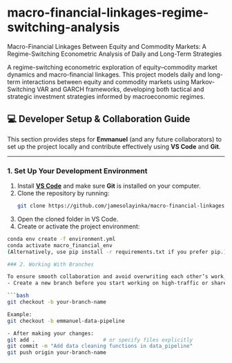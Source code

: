 # macro-financial-linkages-regime-switching-analysis
Macro-Financial Linkages Between Equity and Commodity Markets: A Regime-Switching Econometric Analysis of Daily and Long-Term Strategies

A regime-switching econometric exploration of equity–commodity market dynamics and macro-financial linkages.
This project models daily and long-term interactions between equity and commodity markets using Markov-Switching VAR and GARCH frameworks, developing both tactical and strategic investment strategies informed by macroeconomic regimes.

## 💻 Developer Setup & Collaboration Guide

This section provides steps for **Emmanuel** (and any future collaborators) to set up the project locally and contribute effectively using **VS Code** and **Git**.

---

### 1. Set Up Your Development Environment

1. Install **[VS Code](https://code.visualstudio.com/)** and make sure **Git** is installed on your computer.  
2. Clone the repository by running:
   ```bash
   git clone https://github.com/jamesolayinka/macro-financial-linkages-regime-switching-analysis.git

3.	Open the cloned folder in VS Code.
4.	Create or activate the project environment:
```bash
conda env create -f environment.yml
conda activate macro_financial_env
(Alternatively, use pip install -r requirements.txt if you prefer pip.)

### 2. Working With Branches

To ensure smooth collaboration and avoid overwriting each other’s work, always use branches for major changes.
- Create a new branch before you start working on high-traffic or shared files:

```bash
git checkout -b your-branch-name

Example:
git checkout -b emmanuel-data-pipeline

- After making your changes:
git add .                      # or specify files explicitly
git commit -m "Add data cleaning functions in data_pipeline"
git push origin your-branch-name